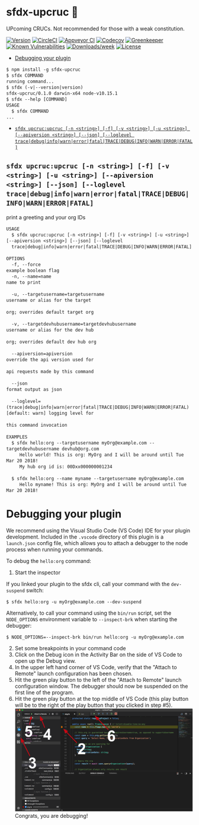 sfdx-upcruc 🤢
===========

UPcoming CRUCs. Not recommended for those with a weak constitution. 

[![Version](https://img.shields.io/npm/v/sfdx-upcruc.svg)](https://npmjs.org/package/sfdx-upcruc)
[![CircleCI](https://circleci.com/gh/alpha-bytes/sfdx-upcruc/tree/master.svg?style=shield)](https://circleci.com/gh/alpha-bytes/sfdx-upcruc/tree/master)
[![Appveyor CI](https://ci.appveyor.com/api/projects/status/github/alpha-bytes/sfdx-upcruc?branch=master&svg=true)](https://ci.appveyor.com/project/heroku/sfdx-upcruc/branch/master)
[![Codecov](https://codecov.io/gh/alpha-bytes/sfdx-upcruc/branch/master/graph/badge.svg)](https://codecov.io/gh/alpha-bytes/sfdx-upcruc)
[![Greenkeeper](https://badges.greenkeeper.io/alpha-bytes/sfdx-upcruc.svg)](https://greenkeeper.io/)
[![Known Vulnerabilities](https://snyk.io/test/github/alpha-bytes/sfdx-upcruc/badge.svg)](https://snyk.io/test/github/alpha-bytes/sfdx-upcruc)
[![Downloads/week](https://img.shields.io/npm/dw/sfdx-upcruc.svg)](https://npmjs.org/package/sfdx-upcruc)
[![License](https://img.shields.io/npm/l/sfdx-upcruc.svg)](https://github.com/alpha-bytes/sfdx-upcruc/blob/master/package.json)

<!-- toc -->
* [Debugging your plugin](#debugging-your-plugin)
<!-- tocstop -->
<!-- install -->
<!-- usage -->
```sh-session
$ npm install -g sfdx-upcruc
$ sfdx COMMAND
running command...
$ sfdx (-v|--version|version)
sfdx-upcruc/0.1.0 darwin-x64 node-v10.15.1
$ sfdx --help [COMMAND]
USAGE
  $ sfdx COMMAND
...
```
<!-- usagestop -->
<!-- commands -->
* [`sfdx upcruc:upcruc [-n <string>] [-f] [-v <string>] [-u <string>] [--apiversion <string>] [--json] [--loglevel trace|debug|info|warn|error|fatal|TRACE|DEBUG|INFO|WARN|ERROR|FATAL]`](#sfdx-upcrucupcruc--n-string--f--v-string--u-string---apiversion-string---json---loglevel-tracedebuginfowarnerrorfataltracedebuginfowarnerrorfatal)

## `sfdx upcruc:upcruc [-n <string>] [-f] [-v <string>] [-u <string>] [--apiversion <string>] [--json] [--loglevel trace|debug|info|warn|error|fatal|TRACE|DEBUG|INFO|WARN|ERROR|FATAL]`

print a greeting and your org IDs

```
USAGE
  $ sfdx upcruc:upcruc [-n <string>] [-f] [-v <string>] [-u <string>] [--apiversion <string>] [--json] [--loglevel 
  trace|debug|info|warn|error|fatal|TRACE|DEBUG|INFO|WARN|ERROR|FATAL]

OPTIONS
  -f, --force                                                                       example boolean flag
  -n, --name=name                                                                   name to print

  -u, --targetusername=targetusername                                               username or alias for the target
                                                                                    org; overrides default target org

  -v, --targetdevhubusername=targetdevhubusername                                   username or alias for the dev hub
                                                                                    org; overrides default dev hub org

  --apiversion=apiversion                                                           override the api version used for
                                                                                    api requests made by this command

  --json                                                                            format output as json

  --loglevel=(trace|debug|info|warn|error|fatal|TRACE|DEBUG|INFO|WARN|ERROR|FATAL)  [default: warn] logging level for
                                                                                    this command invocation

EXAMPLES
  $ sfdx hello:org --targetusername myOrg@example.com --targetdevhubusername devhub@org.com
     Hello world! This is org: MyOrg and I will be around until Tue Mar 20 2018!
     My hub org id is: 00Dxx000000001234
  
  $ sfdx hello:org --name myname --targetusername myOrg@example.com
     Hello myname! This is org: MyOrg and I will be around until Tue Mar 20 2018!
```
<!-- commandsstop -->
<!-- debugging-your-plugin -->
# Debugging your plugin
We recommend using the Visual Studio Code (VS Code) IDE for your plugin development. Included in the `.vscode` directory of this plugin is a `launch.json` config file, which allows you to attach a debugger to the node process when running your commands.

To debug the `hello:org` command: 
1. Start the inspector
  
If you linked your plugin to the sfdx cli, call your command with the `dev-suspend` switch: 
```sh-session
$ sfdx hello:org -u myOrg@example.com --dev-suspend
```
  
Alternatively, to call your command using the `bin/run` script, set the `NODE_OPTIONS` environment variable to `--inspect-brk` when starting the debugger:
```sh-session
$ NODE_OPTIONS=--inspect-brk bin/run hello:org -u myOrg@example.com
```

2. Set some breakpoints in your command code
3. Click on the Debug icon in the Activity Bar on the side of VS Code to open up the Debug view.
4. In the upper left hand corner of VS Code, verify that the "Attach to Remote" launch configuration has been chosen.
5. Hit the green play button to the left of the "Attach to Remote" launch configuration window. The debugger should now be suspended on the first line of the program. 
6. Hit the green play button at the top middle of VS Code (this play button will be to the right of the play button that you clicked in step #5).
<br><img src=".images/vscodeScreenshot.png" width="480" height="278"><br>
Congrats, you are debugging!
